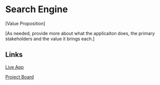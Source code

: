 # Search Engine

[Value Proposition]

[As needed, provide more about what the applicaiton does, the primary stakeholders and the value it brings each.]

## Links

[Live App](https://repl.it)

[Project Board](../../projects/1)
